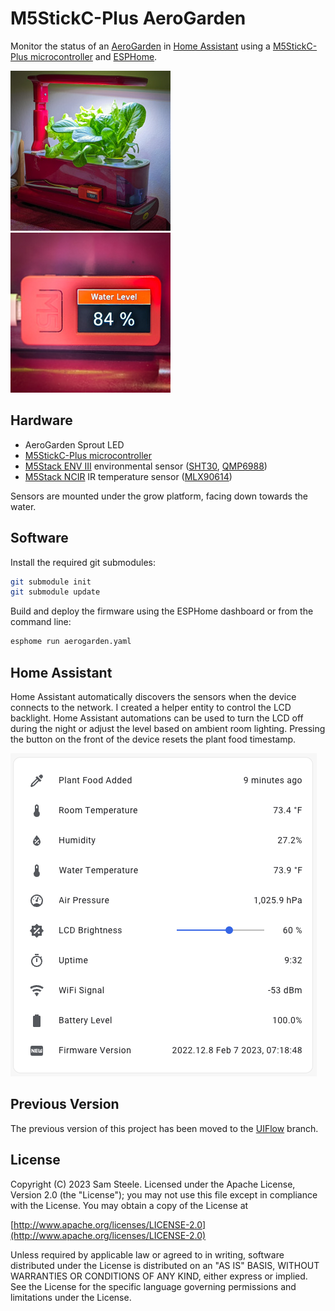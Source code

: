 # M5StickC-Plus AeroGarden

Monitor the status of an [AeroGarden](https://www.aerogarden.com/) in [Home Assistant](http://home-assistant.io/) using a [M5StickC-Plus microcontroller](https://docs.m5stack.com/en/core/m5stickc_plus) and [ESPHome](https://esphome.io).

![AeroGarden](github/aerogarden.jpg)
![M5StickC-Plus](github/m5stickcplus.jpg)

## Hardware

* AeroGarden Sprout LED
* [M5StickC-Plus microcontroller](https://docs.m5stack.com/en/core/m5stickc_plus)
* [M5Stack ENV III](https://docs.m5stack.com/en/unit/envIII) environmental sensor ([SHT30](https://esphome.io/components/sensor/sht3xd.html), [QMP6988](https://esphome.io/components/sensor/qmp6988.html))
* [M5Stack NCIR](https://docs.m5stack.com/en/unit/ncir) IR temperature sensor ([MLX90614](https://github.com/3gyptian/esphome-mlx90614-i2c_IR_temp_sensor))

Sensors are mounted under the grow platform, facing down towards the water.

## Software

Install the required git submodules:

```sh
git submodule init
git submodule update
```

Build and deploy the firmware using the ESPHome dashboard or from the command line:

```sh
esphome run aerogarden.yaml
```

## Home Assistant

Home Assistant automatically discovers the sensors when the device connects to the network.  I created a helper entity to control the LCD backlight.  Home Assistant automations can be used to turn the LCD off during the night or adjust the level based on ambient room lighting. Pressing the button on the front of the device resets the plant food timestamp.

![HomeAssistant](github/homeassistant.png)

## Previous Version

The previous version of this project has been moved to the [UIFlow](https://github.com/c99koder/m5stickc-aerogarden/tree/UIFlow) branch.

## License

Copyright (C) 2023 Sam Steele. Licensed under the Apache License, Version 2.0 (the "License"); you may not use this file except in compliance with the License. You may obtain a copy of the License at

[http://www.apache.org/licenses/LICENSE-2.0](http://www.apache.org/licenses/LICENSE-2.0)

Unless required by applicable law or agreed to in writing, software distributed under the License is distributed on an "AS IS" BASIS, WITHOUT WARRANTIES OR CONDITIONS OF ANY KIND, either express or implied. See the License for the specific language governing permissions and limitations under the License.
